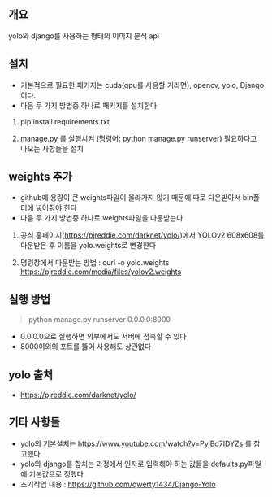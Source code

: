 ## 개요
yolo와 django를 사용하는 형태의 이미지 분석 api

## 설치
* 기본적으로 필요한 패키지는 cuda(gpu를 사용할 거라면), opencv, yolo, Django 이다.
* 다음 두 가지 방법중 하나로 패키지를 설치한다
1. pip install requirements.txt

2. manage.py 를 실행시켜 (명령어: python manage.py runserver) 필요하다고 나오는 사항들을 설치

## weights 추가
* github에 용량이 큰 weights파일이 올라가지 않기 때문에 따로 다운받아서 bin폴더에 넣어줘야 한다
* 다음 두 가지 방법중 하나로 weights파일을 다운받는다
1. 공식 홈페이지(https://pjreddie.com/darknet/yolo/)에서 YOLOv2 608x608를 다운받은 후 이름을 yolo.weights로 변경한다

2. 명령창에서 다운받는 방법 : curl -o yolo.weights https://pjreddie.com/media/files/yolov2.weights

## 실행 방법 
> python manage.py runserver 0.0.0.0:8000
* 0.0.0.0으로 실행하면 외부에서도 서버에 접속할 수 있다 
* 8000이외의 포트를 뚫어 사용해도 상관없다



## yolo 출처 
* https://pjreddie.com/darknet/yolo/

## 기타 사항들
* yolo의 기본설치는 https://www.youtube.com/watch?v=PyjBd7IDYZs 를 참고했다
* yolo와 django를 합치는 과정에서 인자로 입력해야 하는 값들을 defaults.py파일에 기본값으로 정했다 
* 초기작업 내용 : https://github.com/qwerty1434/Django-Yolo
